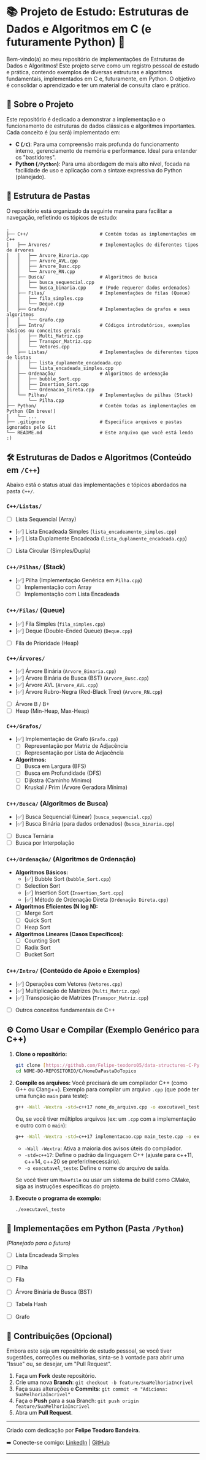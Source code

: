 # 📚 Projeto de Estudo: Estruturas de Dados e Algoritmos em C (e futuramente Python) 🚀

Bem-vindo(a) ao meu repositório de implementações de Estruturas de Dados e Algoritmos! Este projeto serve como um registro pessoal de estudo e prática, contendo exemplos de diversas estruturas e algoritmos fundamentais, implementados em C e, futuramente, em Python. O objetivo é consolidar o aprendizado e ter um material de consulta claro e prático.

## 🌟 Sobre o Projeto

Este repositório é dedicado a demonstrar a implementação e o funcionamento de estruturas de dados clássicas e algoritmos importantes. Cada conceito é (ou será) implementado em:

* **C (`/C`)**: Para uma compreensão mais profunda do funcionamento interno, gerenciamento de memória e performance. Ideal para entender os "bastidores".
* **Python (`/Python`)**: Para uma abordagem de mais alto nível, focada na facilidade de uso e aplicação com a sintaxe expressiva do Python (planejado).

## 📁 Estrutura de Pastas

O repositório está organizado da seguinte maneira para facilitar a navegação, refletindo os tópicos de estudo:
```
.
├── C++/                          # Contém todas as implementações em C++
│   ├── Árvores/                  # Implementações de diferentes tipos de árvores
│   │   ├── Arvore_Binaria.cpp
│   │   ├── Arvore_AVL.cpp
│   │   ├── Arvore_Busc.cpp
│   │   └── Arvore_RN.cpp
│   ├── Busca/                    # Algoritmos de busca
│   │   ├── busca_sequencial.cpp
│   │   └── busca_binaria.cpp     # (Pode requerer dados ordenados)
│   ├── Filas/                    # Implementações de filas (Queue)
│   │   ├── fila_simples.cpp
│   │   └── Deque.cpp
│   ├── Grafos/                   # Implementações de grafos e seus algoritmos
│   │   └── Grafo.cpp
│   ├── Intro/                    # Códigos introdutórios, exemplos básicos ou conceitos gerais
│   │   ├── Multi_Matriz.cpp
│   │   ├── Transpor_Matriz.cpp
│   │   └── Vetores.cpp
│   ├── Listas/                   # Implementações de diferentes tipos de listas
│   │   ├── lista_duplamente_encadeada.cpp
│   │   └── lista_encadeada_simples.cpp
│   ├── Ordenação/                # Algoritmos de ordenação
│   │   ├── bubble_Sort.cpp
│   │   ├── Insertion_Sort.cpp
│   │   └── Ordenacao_Direta.cpp
│   └── Pilhas/                   # Implementações de pilhas (Stack)
│       └── Pilha.cpp
├── Python/                       # Contém todas as implementações em Python (Em breve!)
│   └── ...
├── .gitignore                    # Especifica arquivos e pastas ignorados pelo Git
└── README.md                     # Este arquivo que você está lendo :)
```


## 🛠️ Estruturas de Dados e Algoritmos (Conteúdo em `/C++`)

Abaixo está o status atual das implementações e tópicos abordados na pasta `C++/`.

### `C++/Listas/`
* [ ] Lista Sequencial (Array)
* [✅] Lista Encadeada Simples (`lista_encadeamento_simples.cpp`)
* [✅] Lista Duplamente Encadeada (`lista_duplamente_encadeada.cpp`)
* [ ] Lista Circular (Simples/Dupla)

### `C++/Pilhas/` (Stack)
* [✅] Pilha (Implementação Genérica em `Pilha.cpp`)
    * [ ] Implementação com Array
    * [ ] Implementação com Lista Encadeada

### `C++/Filas/` (Queue)
* [✅] Fila Simples (`fila_simples.cpp`)
* [✅] Deque (Double-Ended Queue) (`Deque.cpp`)
* [ ] Fila de Prioridade (Heap)

### `C++/Árvores/`
* [✅] Árvore Binária (`Arvore_Binaria.cpp`)
* [✅] Árvore Binária de Busca (BST) (`Arvore_Busc.cpp`)
* [✅] Árvore AVL (`Arvore_AVL.cpp`)
* [✅] Árvore Rubro-Negra (Red-Black Tree) (`Arvore_RN.cpp`)
* [ ] Árvore B / B+
* [ ] Heap (Min-Heap, Max-Heap)

### `C++/Grafos/`
* [✅] Implementação de Grafo (`Grafo.cpp`)
    * [ ] Representação por Matriz de Adjacência
    * [ ] Representação por Lista de Adjacência
* **Algoritmos:**
    * [ ] Busca em Largura (BFS)
    * [ ] Busca em Profundidade (DFS)
    * [ ] Dijkstra (Caminho Mínimo)
    * [ ] Kruskal / Prim (Árvore Geradora Mínima)

### `C++/Busca/` (Algoritmos de Busca)
* [✅] Busca Sequencial (Linear) (`busca_sequencial.cpp`)
* [✅] Busca Binária (para dados ordenados) (`busca_binaria.cpp`)
* [ ] Busca Ternária
* [ ] Busca por Interpolação

### `C++/Ordenação/` (Algoritmos de Ordenação)
* **Algoritmos Básicos:**
    * [✅] Bubble Sort (`bubble_Sort.cpp`)
    * [ ] Selection Sort
    * [✅] Insertion Sort (`Insertion_Sort.cpp`)
    * [✅] Método de Ordenação Direta (`Ordenação Direta.cpp`)
* **Algoritmos Eficientes (N log N):**
    * [ ] Merge Sort
    * [ ] Quick Sort
    * [ ] Heap Sort
* **Algoritmos Lineares (Casos Específicos):**
    * [ ] Counting Sort
    * [ ] Radix Sort
    * [ ] Bucket Sort

### `C++/Intro/` (Conteúdo de Apoio e Exemplos)
* [✅] Operações com Vetores (`Vetores.cpp`)
* [✅] Multiplicação de Matrizes (`Multi_Matriz.cpp`)
* [✅] Transposição de Matrizes (`Transpor_Matriz.cpp`)
* [ ] Outros conceitos fundamentais de C++

## ⚙️ Como Usar e Compilar (Exemplo Genérico para C++)

1.  **Clone o repositório:**
    ```bash
    git clone [https://github.com/Felipe-teodoro05/data-structures-C-Python.git](https://github.com/Felipe-teodoro05/data-structures-C-Python.git)
    cd NOME-DO-REPOSITORIO/C/NomeDaPastaDoTopico
    ```

2.  **Compile os arquivos:**
    Você precisará de um compilador C++ (como G++ ou Clang++).
    Exemplo para compilar um arquivo `.cpp` (que pode ter uma função `main` para teste):
    ```bash
    g++ -Wall -Wextra -std=c++17 nome_do_arquivo.cpp -o executavel_teste
    ```
    Ou, se você tiver múltiplos arquivos (ex: um `.cpp` com a implementação e outro com o `main`):
    ```bash
    g++ -Wall -Wextra -std=c++17 implementacao.cpp main_teste.cpp -o executavel_teste
    ```
    * `-Wall -Wextra`: Ativa a maioria dos avisos úteis do compilador.
    * `-std=c++17`: Define o padrão da linguagem C++ (ajuste para c++11, c++14, c++20 se preferir/necessário).
    * `-o executavel_teste`: Define o nome do arquivo de saída.

    Se você tiver um `Makefile` ou usar um sistema de build como CMake, siga as instruções específicas do projeto.

3.  **Execute o programa de exemplo:**
    ```bash
    ./executavel_teste
    ```

## 🐍 Implementações em Python (Pasta `/Python`)

*(Planejado para o futuro)*
* [ ] Lista Encadeada Simples
* [ ] Pilha
* [ ] Fila
* [ ] Árvore Binária de Busca (BST)
* [ ] Tabela Hash
* [ ] Grafo


## 🤝 Contribuições (Opcional)

Embora este seja um repositório de estudo pessoal, se você tiver sugestões, correções ou melhorias, sinta-se à vontade para abrir uma "Issue" ou, se desejar, um "Pull Request".

1.  Faça um **Fork** deste repositório.
2.  Crie uma nova **Branch**: `git checkout -b feature/SuaMelhoriaIncrivel`
3.  Faça suas alterações e **Commits**: `git commit -m "Adiciona: SuaMelhoriaIncrivel"`
4.  Faça o **Push** para a sua Branch: `git push origin feature/SuaMelhoriaIncrivel`
5.  Abra um **Pull Request**.

---

Criado com dedicação por **Felipe Teodoro Bandeira**.

➡️ Conecte-se comigo: [LinkedIn](https://www.linkedin.com/in/felipe-teodoro-bandeira/) | [GitHub](https://github.com/Felipe-teodoro05)

---
